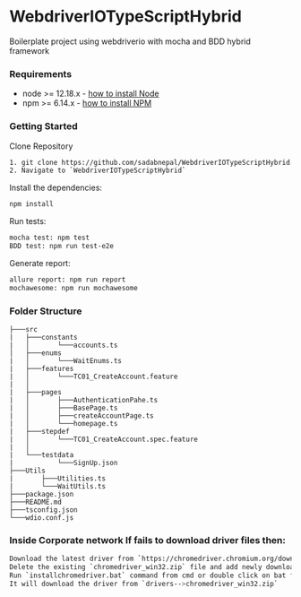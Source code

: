# WebdriverIOTypeScriptHybrid
Boilerplate project using webdriverio with mocha and BDD hybrid framework

### Requirements
-   node >= 12.18.x - [how to install Node](https://nodejs.org/en/download/)
-   npm >= 6.14.x - [how to install NPM](https://www.npmjs.com/get-npm)

### Getting Started
Clone Repository
```bash
1. git clone https://github.com/sadabnepal/WebdriverIOTypeScriptHybrid.git
2. Navigate to `WebdriverIOTypeScriptHybrid`
```

Install the dependencies:
```bash
npm install
```

Run tests:
```bash
mocha test: npm test
BDD test: npm run test-e2e
```

Generate report:
```bash
allure report: npm run report
mochawesome: npm run mochawesome
```

### Folder Structure
```
├───src
|   ├───constants
|   │       └───accounts.ts
│   ├───enums
|   │       └───WaitEnums.ts
|   ├───features
|   │       └───TC01_CreateAccount.feature
|   │      
|   ├───pages
|   │  	    ├───AuthenticationPahe.ts
|   │	    ├───BasePage.ts
|   │	    ├───createAccountPage.ts
|   │	    └───homepage.ts
|   ├───stepdef
|   │       └───TC01_CreateAccount.spec.feature
|   │      
|   └───testdata
|           └───SignUp.json
├───Utils
|       ├───Utilities.ts
|       └───WaitUtils.ts
├───package.json
├───README.md
├───tsconfig.json
└───wdio.conf.js
```

### Inside Corporate network If fails to download driver files then:
```bash
Download the latest driver from `https://chromedriver.chromium.org/downloads`
Delete the existing `chromedriver_win32.zip` file and add newly downloaded zip file 
Run `installchromedriver.bat` command from cmd or double click on bat file
It will download the driver from `drivers-->chromedriver_win32.zip`

```